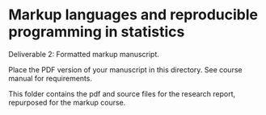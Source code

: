 # Markup languages and reproducible programming in statistics

Deliverable 2: Formatted markup manuscript.

Place the PDF version of your manuscript in this directory. See course manual for requirements.

This folder contains the pdf and source files for the research report, repurposed for the markup course.

